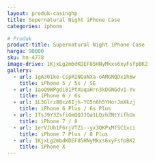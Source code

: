 ```yaml
---
layout: produk-casinghp
title: Supernatural Night iPhone Case
categories: iphone

# Produk
product-title: Supernatural Night iPhone Case
harga: 90000
sku: hn-4778
image-drive: 1KjxLg2mbdKDEF85HNyMkxs6xyFsfpBK2
gallery:
  - url: 1gA301ke-CspRINQaNXa-oAMGNQDx1h6w
    title: iPhone 5 / 5s / SE
  - url: 1aoQ9WPgdi81PtXUqaHrn3kDGNGdv1-Yv
    title: iPhone 6 / 6s
  - url: 1L3Glrz88cz6Ijh-YG5n6h5YHorJmXkzj
    title: iPhone 6 Plus / 6s Plus
  - url: 1TsJ9Y3ZsfiGmQQJJQa1LQzhZNtYifhUx
    title: iPhone 7 / 8
  - url: 1erVJUh1F6rjVTZi--yx3QKPxMfSC1xci
    title: iPhone 7 Plus / 8 Plus
  - url: 1KjxLg2mbdKDEF85HNyMkxs6xyFsfpBK2
    title: iPhone X
---
```

